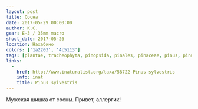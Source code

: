```yaml
---
layout: post
title: Сосна
date: 2017-05-29 00:00:00
author: К.С.
gear: E-3 / 35mm macro
shoot_date: 2017-05-26
location: Нахабино
colors: ['1a2203', '4c5113']
tags: [plantae, tracheophyta, pinopsida, pinales, pinaceae, pinus, pinus sylvestris]
links:
  -
    href: http://www.inaturalist.org/taxa/58722-Pinus-sylvestris
    info: inat
    title: Pinus sylvestris
---
```

Мужская шишка от сосны. Привет, аллергик!
